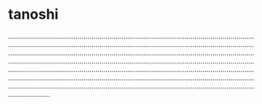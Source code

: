 # tanoshi
.........................................................................................................................................................................................................................................................................................................................................................................................................................................................................................................................................................................................................................................................................................................................................................................................................................................................................................................................